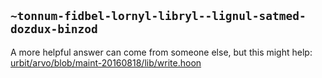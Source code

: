 ## `~tonnum-fidbel-lornyl-libryl--lignul-satmed-dozdux-binzod`
A more helpful answer can come from someone else, but this might help: [urbit/arvo/blob/maint-20160818/lib/write.hoon](https://github.com/urbit/arvo/blob/maint-20160818/lib/write.hoon)